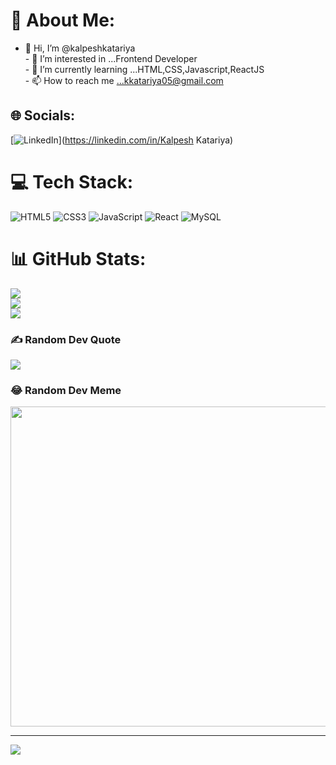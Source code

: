 # 💫 About Me:
- 👋 Hi, I’m @kalpeshkatariya<br>- 👀 I’m interested in ...Frontend Developer<br>- 🌱 I’m currently learning ...HTML,CSS,Javascript,ReactJS<br>- 📫 How to reach me ...kkatariya05@gmail.com


## 🌐 Socials:
[![LinkedIn](https://img.shields.io/badge/LinkedIn-%230077B5.svg?logo=linkedin&logoColor=white)](https://linkedin.com/in/Kalpesh Katariya) 

# 💻 Tech Stack:
![HTML5](https://img.shields.io/badge/html5-%23E34F26.svg?style=for-the-badge&logo=html5&logoColor=white) ![CSS3](https://img.shields.io/badge/css3-%231572B6.svg?style=for-the-badge&logo=css3&logoColor=white) ![JavaScript](https://img.shields.io/badge/javascript-%23323330.svg?style=for-the-badge&logo=javascript&logoColor=%23F7DF1E) ![React](https://img.shields.io/badge/react-%2320232a.svg?style=for-the-badge&logo=react&logoColor=%2361DAFB) ![MySQL](https://img.shields.io/badge/mysql-%2300f.svg?style=for-the-badge&logo=mysql&logoColor=white)
# 📊 GitHub Stats:
![](https://github-readme-stats.vercel.app/api?username=kalpeshkatariya&theme=dark&hide_border=false&include_all_commits=true&count_private=true)<br/>
![](https://github-readme-streak-stats.herokuapp.com/?user=kalpeshkatariya&theme=dark&hide_border=false)<br/>
![](https://github-readme-stats.vercel.app/api/top-langs/?username=kalpeshkatariya&theme=dark&hide_border=false&include_all_commits=true&count_private=true&layout=compact)

### ✍️ Random Dev Quote
![](https://quotes-github-readme.vercel.app/api?type=horizontal&theme=dark)

### 😂 Random Dev Meme
<img src="https://random-memer.herokuapp.com/" width="512px"/>

---
[![](https://visitcount.itsvg.in/api?id=kalpeshkatariya&icon=7&color=0)](https://visitcount.itsvg.in)

<!-- Proudly created with GPRM ( https://gprm.itsvg.in ) --
